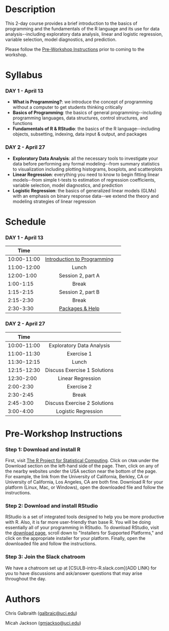 # Description
This 2-day course provides a brief introduction to the basics of programming and the fundamentals of the R language and its use for data analysis--including exploratory data analysis, linear and logistic regression, variable selection, model diagnostics, and prediction.

Please follow the [Pre-Workshop Instructions](#Instructions) prior to coming to the workshop.


# Syllabus
### DAY 1 - April 13
* **What is Programming?**: we introduce the concept of programming without a computer to get students thinking critically
* **Basics of Programming**: the basics of general programming--including programming languages, data structures, control structures, and functions
* **Fundamentals of R & RStudio**: the basics of the R language--including objects, subsetting, indexing, data input & output, and packages

### DAY 2 - April 27
* **Exploratory Data Analysis**: all the necessary tools to investigate your data before performing any formal modeling--from summary statistics to visualization including plotting histograms, boxplots, and scatterplots
* **Linear Regression**: everything you need to know to begin fitting linear models--from simple t-tests to estimation of regression coefficients, variable selection, model diagnostics, and prediction
* **Logistic Regression**: the basics of generalized linear models (GLMs) with an emphasis on binary response data--we extend the theory and modeling strategies of linear regression


# Schedule

### DAY 1 - April 13

| 	   Time	    |           			         	|							              |
| ------------- | :-----------------------:	| :-----------------------: |   
|  10:00-11:00  | [Introduction to Programming](https://datumu.github.io/CSULB_Intro_R/slides/session_1/intro_programming.html)	|		|
|	 11:00-12:00 	| Lunch | |
|	 12:00-1:00 	| Session 2, part A | |
|	 1:00-1:15 	  | Break | |
|	 1:15-2:15 	  | Session 2, part B | |
|	 2:15-2:30  	| Break | |
|	 2:30-3:30  	| [Packages & Help](https://datumu.github.io/CSULB_Intro_R/slides/session_3/packages_and_resources.html) | |

### DAY 2 - April 27

| 	   Time	    |           			         	|							              |
| ------------- | :-----------------------:	| :-----------------------: |   
|  10:00-11:00  | Exploratory Data Analysis	|	|
|	 11:00-11:30 	| Exercise 1 | |
|	 11:30-12:15 	| Lunch | |
|	 12:15-12:30  | Discuss Exercise 1 Solutions | |
|	 12:30-2:00 	| Linear Regression | |
|	 2:00-2:30 	  | Exercise 2 | |
|	 2:30-2:45  	| Break | |
|	 2:45-3:00 	  | Discuss Exercise 2 Solutions | |
|	 3:00-4:00  	| Logistic Regression | |


# <a name="Instructions"></a>Pre-Workshop Instructions
### Step 1: Download and install R
First, visit [The R Project for Statistical Computing](https://www.r-project.org/). Click on `CRAN` under the Download section on the left-hand side of the page. Then, click on any of the nearby websites under the USA section near the bottom of the page. For example, the link from the University of California, Berkley, CA or University of California, Los Angeles, CA are both fine. Download R for your platform (Linux, Mac, or Windows), open the downloaded file and follow the instructions.

### Step 2: Download and install RStudio
RStudio is a set of integrated tools designed to help you be more productive with R. Also, it is far more user-friendly than base R. You will be doing essentially all of your programming in RStudio. To download RStudio, visit the [download page](https://www.rstudio.com/products/rstudio/download/), scroll down to "Installers for Supported Platforms," and click on the appropriate installer for your platform. Finally, open the downloaded file and follow the instructions.

### Step 3: Join the Slack chatroom
We have a chatroom set up at [CSULB-intro-R.slack.com](ADD LINK) for you to have discussions and ask/answer questions that may arise throughout the day.


# Authors
Chris Galbraith (<galbraic@uci.edu>)

Micah Jackson (<gmjackso@uci.edu>)
